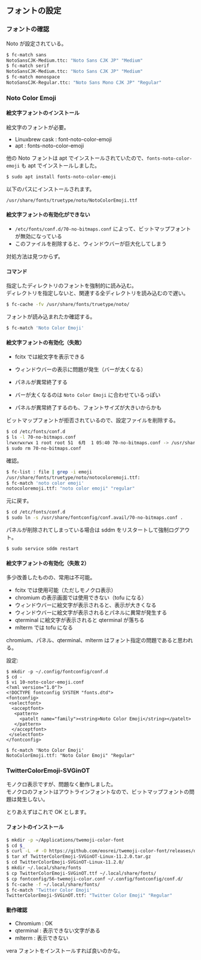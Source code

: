 
## フォントの設定

### フォントの確認

Noto が設定されている。

````sh
$ fc-match sans
NotoSansCJK-Medium.ttc: "Noto Sans CJK JP" "Medium"
$ fc-match serif
NotoSansCJK-Medium.ttc: "Noto Sans CJK JP" "Medium"
$ fc-match monospace
NotoSansCJK-Regular.ttc: "Noto Sans Mono CJK JP" "Regular"
````

### Noto Color Emoji

#### 絵文字フォントのインストール

絵文字のフォントが必要。

- Linuxbrew cask : font-noto-color-emoji
- apt : fonts-noto-color-emoji

他の Noto フォントは apt でインストールされていたので、`fonts-noto-color-emoji` も apt でインストールしました。

````sh
$ sudo apt install fonts-noto-color-emoji
````

以下のパスにインストールされます。

````
/usr/share/fonts/truetype/noto/NotoColorEmoji.ttf                                
````

#### 絵文字フォントの有効化ができない

- `/etc/fonts/conf.d/70-no-bitmaps.conf` によって、ビットマップフォントが無効になっている
- このファイルを削除すると、ウィンドウバーが巨大化してしまう

対処方法は見つからず。

#### コマンド

指定したディレクトリのフォントを強制的に読み込む。  
ディレクトリを指定しないと、関連する全ディレクトリを読み込むので遅い。

````sh
$ fc-cache -fv /usr/share/fonts/truetype/noto/
````

フォントが読み込まれたか確認する。

````sh
$ fc-match 'Noto Color Emoji'
````

#### 絵文字フォントの有効化（失敗）

- fcitx では絵文字を表示できる
- ウィンドウバーの表示に問題が発生（バーが太くなる）
- パネルが異常終了する

- バーが太くなるのは `Noto Color Emoji` に合わせているっぽい
- パネルが異常終了するのも、フォントサイズが大きいからかも

ビットマップフォントが拒否されているので、設定ファイルを削除する。

````sh
$ cd /etc/fonts/conf.d
$ ls -l 70-no-bitmaps.conf
lrwxrwxrwx 1 root root 51  6月  1 05:40 70-no-bitmaps.conf -> /usr/share/fontconfig/conf.avail/70-no-bitmaps.con
$ sudo rm 70-no-bitmaps.conf
````

確認。

````sh
$ fc-list : file | grep -i emoji
/usr/share/fonts/truetype/noto/notocoloremoji.ttf:
$ fc-match 'noto color emoji'
notocoloremoji.ttf: "noto color emoji" "regular"
````

元に戻す。

````sh
$ cd /etc/fonts/conf.d
$ sudo ln -s /usr/share/fontconfig/conf.avail/70-no-bitmaps.conf .
````

パネルが削除されてしまっている場合は sddm をリスタートして強制ログアウト。

````sh
$ sudo service sddm restart
````

#### 絵文字フォントの有効化（失敗 2）

多少改善したものの、常用は不可能。

- fcitx では使用可能（ただしモノクロ表示）
- chromium の表示画面では使用できない（tofu になる）
- ウィンドウバーに絵文字が表示されると、表示が大きくなる
- ウィンドウバーに絵文字が表示されるとパネルに異常が発生する
- qterminal に絵文字が表示されると qterminal が落ちる
- mlterm では tofu になる

chromium、パネル、qterminal、mlterm はフォント指定の問題であると思われる。

設定:
````
$ mkdir -p ~/.config/fontconfig/conf.d
$ cd -
$ vi 10-noto-color-emoji.conf 
<?xml version="1.0"?>
<!DOCTYPE fontconfig SYSTEM "fonts.dtd">
<fontconfig>
 <selectfont>
  <acceptfont>
   <pattern>
     <patelt name="family"><string>Noto Color Emoji</string></patelt>
   </pattern>
  </acceptfont>
 </selectfont>
</fontconfig>

$ fc-match 'Noto Color Emoji'
NotoColorEmoji.ttf: "Noto Color Emoji" "Regular"
````

### TwitterColorEmoji-SVGinOT

モノクロ表示ですが、問題なく動作しました。  
モノクロのフォントはアウトラインフォントなので、ビットマップフォントの問題は発生しない。

とりあえずはこれで OK とします。

#### フォントのインストール

````sh
$ mkdir -p ~/Applications/twemoji-color-font
$ cd $_
$ curl -L -# -O https://github.com/eosrei/twemoji-color-font/releases/download/v11.2.0/TwitterColorEmoji-SVGinOT-Linux-11.2.0.tar.gz
$ tar xf TwitterColorEmoji-SVGinOT-Linux-11.2.0.tar.gz 
$ cd TwitterColorEmoji-SVGinOT-Linux-11.2.0/
$ mkdir ~/.local/share/fonts
$ cp TwitterColorEmoji-SVGinOT.ttf ~/.local/share/fonts/
$ cp fontconfig/56-twemoji-color.conf ~/.config/fontconfig/conf.d/
$ fc-cache -f ~/.local/share/fonts/
$ fc-match 'Twitter Color Emoji'
TwitterColorEmoji-SVGinOT.ttf: "Twitter Color Emoji" "Regular"
````

#### 動作確認

- Chromium : OK
- qterminal : 表示できない文字がある
- mlterm : 表示できない

vera フォントをインストールすれば良いのかな。
